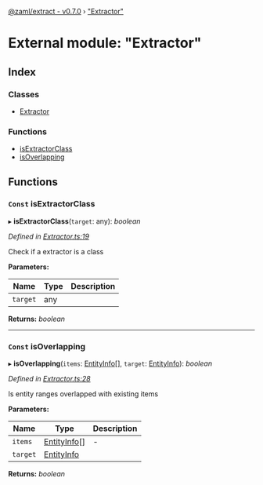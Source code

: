 [@zaml/extract - v0.7.0](../README.md) › ["Extractor"](_extractor_.md)

# External module: "Extractor"

## Index

### Classes

* [Extractor](../classes/_extractor_.extractor.md)

### Functions

* [isExtractorClass](_extractor_.md#const-isextractorclass)
* [isOverlapping](_extractor_.md#const-isoverlapping)

## Functions

### `Const` isExtractorClass

▸ **isExtractorClass**(`target`: any): *boolean*

*Defined in [Extractor.ts:19](https://github.com/nexushubs/zaml-lang/blob/226a4c7/packages/zaml-extract/src/Extractor.ts#L19)*

Check if a extractor is a class

**Parameters:**

Name | Type | Description |
------ | ------ | ------ |
`target` | any |   |

**Returns:** *boolean*

___

### `Const` isOverlapping

▸ **isOverlapping**(`items`: [EntityInfo](../interfaces/_types_.entityinfo.md)[], `target`: [EntityInfo](../interfaces/_types_.entityinfo.md)): *boolean*

*Defined in [Extractor.ts:28](https://github.com/nexushubs/zaml-lang/blob/226a4c7/packages/zaml-extract/src/Extractor.ts#L28)*

Is entity ranges overlapped with existing items

**Parameters:**

Name | Type | Description |
------ | ------ | ------ |
`items` | [EntityInfo](../interfaces/_types_.entityinfo.md)[] | - |
`target` | [EntityInfo](../interfaces/_types_.entityinfo.md) |   |

**Returns:** *boolean*
